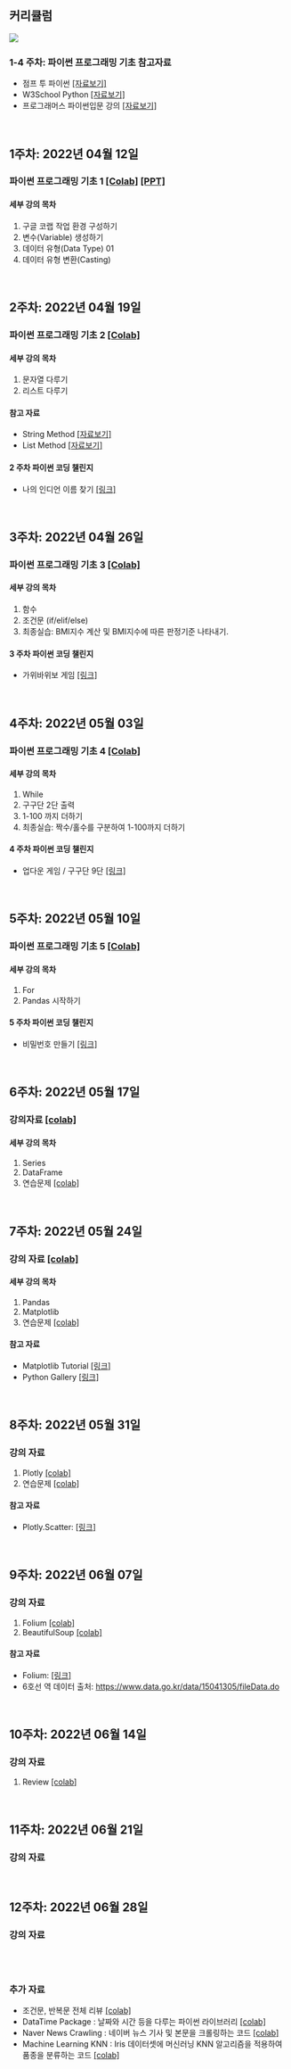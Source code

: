 ## 커리큘럼
<img src='https://github.com/Hanbi-Kim/IntroToPython/blob/main/images/cur.png?raw=true'>

### 1-4 주차: 파이썬 프로그래밍 기초 참고자료
- 점프 투 파이썬 [[자료보기]](https://wikidocs.net/book/1)
- W3School Python [[자료보기]](https://www.w3schools.com/python/default.asp)
- 프로그래머스 파이썬입문 강의 [[자료보기]](https://programmers.co.kr/learn/courses/2)

<br>


## 1주차: 2022년 04월 12일
### 파이썬 프로그래밍 기초 1 [[Colab]](https://colab.research.google.com/drive/1PaLC5Hrd-KZGvUXZs95I_q3GL3rOXgoO?usp=sharing) [[PPT]](https://www.miricanvas.com/v/1ya5n8)
#### 세부 강의 목차
1. 구글 코랩 작업 환경 구성하기
2. 변수(Variable) 생성하기
3. 데이터 유형(Data Type) 01
4. 데이터 유형 변환(Casting)

<br>

## 2주차: 2022년 04월 19일
### 파이썬 프로그래밍 기초 2 [[Colab]](https://colab.research.google.com/drive/1qspS1irriZTECvfcvJYY2K6uZOXXeuMO?usp=sharing)
#### 세부 강의 목차
1. 문자열 다루기
2. 리스트 다루기

#### 참고 자료
- String Method [[자료보기]](https://www.w3schools.com/python/python_strings_methods.asp)
- List Method [[자료보기]](https://www.w3schools.com/python/python_lists_methods.asp)

#### 2 주차 파이썬 코딩 챌린지
- 나의 인디언 이름 찾기 [[링크]](https://colab.research.google.com/drive/1mwwjCBIGwTK0WrsvSyZMZ7eRluGiLU-K?usp=sharing)


<br>


## 3주차: 2022년 04월 26일
### 파이썬 프로그래밍 기초 3 [[Colab]](https://colab.research.google.com/drive/1pA5eLOH0EBqwWzfd13NHovXPXCoH9X8M?usp=sharing)
#### 세부 강의 목차
1. 함수
2. 조건문 (if/elif/else)
3. 최종실습: BMI지수 계산 및 BMI지수에 따른 판정기준 나타내기. 

#### 3 주차 파이썬 코딩 챌린지
- 가위바위보 게임 [[링크]](https://colab.research.google.com/drive/1_gxQ584KI2Q8yd-iOPwW92dHMvJINHd8?usp=sharing)


<br>


## 4주차: 2022년 05월 03일
### 파이썬 프로그래밍 기초 4 [[Colab]](https://colab.research.google.com/drive/1XVU4Q__xUMXJOZlPVkTI13uhqQ7KhN1y?usp=sharing)
#### 세부 강의 목차
1. While 
2. 구구단 2단 출력
3. 1-100 까지 더하기
4. 최종실습: 짝수/홀수를 구분하여 1-100까지 더하기

#### 4 주차 파이썬 코딩 챌린지
- 업다운 게임 / 구구단 9단 [[링크]](https://colab.research.google.com/drive/1ZVFDsK6hv8ROYx8ilkwIg1Bd7r4rON1_?usp=sharing)


<br>


## 5주차: 2022년 05월 10일
### 파이썬 프로그래밍 기초 5 [[Colab]](https://colab.research.google.com/drive/1JypJvDT6iZv_PZRiTtaW5HyaPvJSuyHP?usp=sharing)
#### 세부 강의 목차
1. For
2. Pandas 시작하기

#### 5 주차 파이썬 코딩 챌린지
- 비밀번호 만들기 [[링크]](https://colab.research.google.com/drive/1UndDDsKqS3JW0CZGtHDbXUeQmWFUma3g?usp=sharing)

<br>

## 6주차: 2022년 05월 17일
### 강의자료 [[colab]](https://colab.research.google.com/drive/1ECZELMljQxdUWYOAVzS9Km3SFSTrCRrK?usp=sharing)
#### 세부 강의 목차
1. Series
2. DataFrame 
3. 연습문제 [[colab]](https://colab.research.google.com/drive/1p4uNkmh2ziQM27MDOJHOO80UoE5ml55f?usp=sharing)
<br>

## 7주차: 2022년 05월 24일
### 강의 자료 [[colab]](https://colab.research.google.com/drive/1gsd6LfXIOkuB3RG3ftGbvt0dOImtotig?usp=sharing)
#### 세부 강의 목차
1. Pandas
2. Matplotlib 
3. 연습문제 [[colab]](https://colab.research.google.com/drive/1FlLIjKi2zzFvv5yyxzhaPY6mSlD5SBlX?usp=sharing)

#### 참고 자료
- Matplotlib Tutorial [[링크]](https://matplotlib.org/3.5.0/plot_types/index.html)
- Python Gallery [[링크]](https://www.python-graph-gallery.com/)

<br>

## 8주차: 2022년 05월 31일
### 강의 자료 
1. Plotly [[colab]](https://colab.research.google.com/drive/171eDqhRPOg_Ay2vVuws6kSRcwhnTSzMN?usp=sharing)
2. 연습문제 [[colab]](https://colab.research.google.com/drive/1cmyMV8X_WS0fowbDe3x0uYP8AsuheFYH?usp=sharing)

#### 참고 자료
- Plotly.Scatter: [[링크]](https://plotly.com/python-api-reference/generated/plotly.express.scatter)

<br>

## 9주차: 2022년 06월 07일
### 강의 자료 
1. Folium [[colab]](https://colab.research.google.com/drive/1KpQ6FeTFfwaC2cL0qUrdfYrs0Dv-FJen?usp=sharing)
2. BeautifulSoup [[colab]](https://colab.research.google.com/drive/1N70GKfAyxcMRrU4_EX8dfB8EuKv91o8m?usp=sharing)

#### 참고 자료
- Folium: [[링크]](https://python-visualization.github.io/folium/modules.html)
- 6호선 역 데이터 출처: https://www.data.go.kr/data/15041305/fileData.do

<br>

## 10주차: 2022년 06월 14일
### 강의 자료 
1. Review [[colab]](https://colab.research.google.com/drive/1kRoeAqQHbBUoc29b2ovabO0Z6gvnZSGu?usp=sharing)

<br>

## 11주차: 2022년 06월 21일
### 강의 자료 

<br>

## 12주차: 2022년 06월 28일
### 강의 자료 

<br>
<br>

### 추가 자료 
- 조건문, 반복문 전체 리뷰 [[colab]](https://colab.research.google.com/drive/1SqFp7lS0EDMA7A1h2GTYIFkQjwL91NuG?usp=sharing)
- DataTime Package : 날짜와 시간 등을 다루는 파이썬 라이브러리 [[colab]](https://colab.research.google.com/drive/1TObmKYDRdBtydSooZL_ixYwaVwyQ8Rzn?usp=sharing)
- Naver News Crawling : 네이버 뉴스 기사 및 본문을 크롤링하는 코드 [[colab]](https://colab.research.google.com/drive/1ctO5jodnMRavemrlONl2qm0ebCynsJk3?usp=sharing)
- Machine Learning KNN : Iris 데이터셋에 머신러닝 KNN 알고리즘을 적용하여 품종을 분류하는 코드 [[colab]](https://colab.research.google.com/drive/1-_w3sLkDhciDCFQNa7CILVi7hYZj1Njx?usp=sharing)

